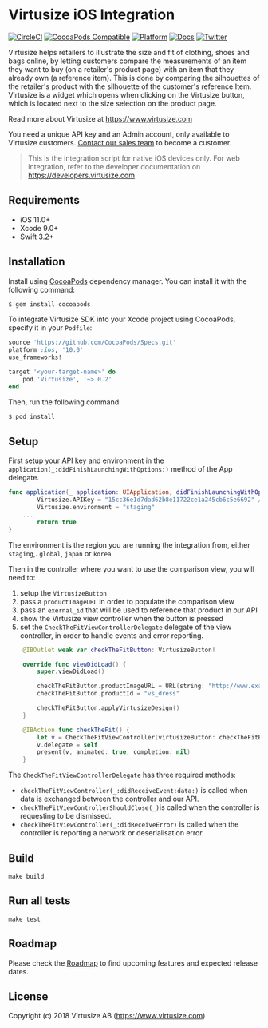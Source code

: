 # Virtusize iOS Integration

[![CircleCI](https://img.shields.io/circleci/project/github/virtusize/integration_ios.svg)](https://circleci.com/gh/virtusize/integration_ios)
[![CocoaPods Compatible](https://img.shields.io/cocoapods/v/Virtusize.svg)](https://cocoapods.org/pods/Virtusize)
[![Platform](https://img.shields.io/cocoapods/p/Virtusize.svg?style=flat)](https://developers.virtusize.com/native-ios/index.html)
[![Docs](https://img.shields.io/badge/docs--brightgreen.svg)](https://developers.virtusize.com/native-ios/index.html)
[![Twitter](https://img.shields.io/badge/twitter-@virtusize-blue.svg?style=flat)](http://twitter.com/virtusize)

Virtusize helps retailers to illustrate the size and fit of clothing, shoes and bags online, by letting customers compare the
measurements of an item they want to buy (on a retailer's product page) with an item that they already own (a reference item).
This is done by comparing the silhouettes of the retailer's product with the silhouette of the customer's reference Item.
Virtusize is a widget which opens when clicking on the Virtusize button, which is located next to the size selection on the product page.

Read more about Virtusize at https://www.virtusize.com

You need a unique API key and an Admin account, only available to Virtusize customers. [Contact our sales team](mailto:sales@virtusize.com) to become a customer.

> This is the integration script for native iOS devices only. For web integration, refer to the developer documentation on https://developers.virtusize.com

## Requirements

- iOS 11.0+
- Xcode 9.0+
- Swift 3.2+

## Installation

Install using [CocoaPods](https://cocoapods.org) dependency manager. You can install it with the following command:

```bash
$ gem install cocoapods
```

To integrate Virtusize SDK into your Xcode project using CocoaPods, specify it in your `Podfile`:

```ruby
source 'https://github.com/CocoaPods/Specs.git'
platform :ios, '10.0'
use_frameworks!

target '<your-target-name>' do
    pod 'Virtusize', '~> 0.2'
end
```

Then, run the following command:

```bash
$ pod install
```

## Setup

First setup your API key and environment in the `application(_:didFinishLaunchingWithOptions:)` 
method of the App delegate.

``` Swift
func application(_ application: UIApplication, didFinishLaunchingWithOptions launchOptions: [UIApplicationLaunchOptionsKey: Any]?) -> Bool {
		Virtusize.APIKey = "15cc36e1d7dad62b8e11722ce1a245cb6c5e6692" // Virtusize demo store key
		Virtusize.environment = "staging"
    ...
		return true
}
```

The environment is the region you are running the integration from, either `staging`,. `global`,
`japan` or `korea`

Then in the controller where you want to use the comparison view, you will need to:

1. setup the `VirtusizeButton`
2. pass a `productImageURL` in order to populate the comparison view
3. pass an `exernal_id` that will be used to reference that product in our API
4. show the Virtusize view controller when the button is pressed
5. set the `CheckTheFitViewControllerDelegate` delegate of the view controller,
   in order to handle events and error reporting.

``` Swift
	@IBOutlet weak var checkTheFitButton: VirtusizeButton!

	override func viewDidLoad() {
		super.viewDidLoad()

		checkTheFitButton.productImageURL = URL(string: "http://www.example.com/image.jpg")
		checkTheFitButton.productId = "vs_dress"

		checkTheFitButton.applyVirtusizeDesign()
	}

	@IBAction func checkTheFit() {
		let v = CheckTheFitViewController(virtusizeButton: checkTheFitButton)
		v.delegate = self
		present(v, animated: true, completion: nil)
	}
```

The `CheckTheFitViewControllerDelegate` has three required methods:

- `checkTheFitViewController(_:didReceiveEvent:data:)` is called when data is exchanged between
  the controller and our API.
- `checkTheFitViewControllerShouldClose(_)`is called when the controller is requesting to be dismissed.
- `checkTheFitViewController(_:didReceiveError)` is called when the controller is reporting a network or deserialisation error.

## Build

    make build

## Run all tests

    make test

## Roadmap

Please check the [Roadmap](ROADMAP.md) to find upcoming features and expected release dates.

## License

Copyright (c) 2018 Virtusize AB (https://www.virtusize.com)
